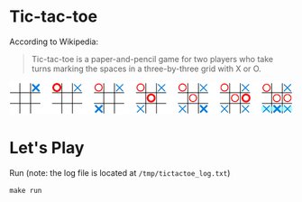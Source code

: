 Tic-tac-toe
============

According to Wikipedia:

> Tic-tac-toe is a paper-and-pencil game for two players who take turns marking
> the spaces in a three-by-three grid with X or O.

![TTT](./misc/images/ttt.svg)

Let's Play
==========

Run (note: the log file is located at `/tmp/tictactoe_log.txt`)
```
make run
```
